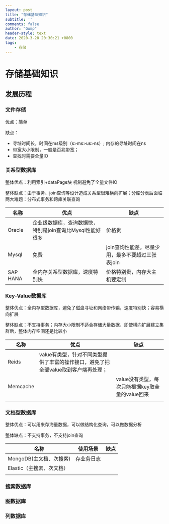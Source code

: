 ```yaml
---
layout: post
title: "存储基础知识"
subtitle: ''
comments: false
author: "Gump"
header-style: text
date: 2020-3-20 20:30:21 +0800
tags:
    - 存储 
---
```






# 存储基础知识



## 发展历程

### 文件存储

优点：简单

缺点：

- 寻址时间长，时间在ms级别（s>ms>us>ns）; 内存的寻址时间在ns
- 带宽大小限制，一般是百兆带宽；
- 查找时需要全量IO

### 关系型数据库

整体优点：利用索引+dataPage块 机制避免了全量文件IO

整体缺点：由于事务、join查询等设计造成关系型很难横向扩展；分库分表后面临两大难题：分布式事务和跨库关联查询

| 名称     | 优点                                                      | 缺点                                             |
| -------- | --------------------------------------------------------- | ------------------------------------------------ |
| Oracle   | 企业级数据库，查询数据快，特别是join查询比Mysql性能好很多 | 价格贵                                           |
| Mysql    | 免费                                                      | join查询性能差，尽量少用，最多不要超过三张表join |
| SAP HANA | 全内存关系型数据库，速度特别快                            | 价格特别贵，内存大主机要定制                     |

### Key-Value数据库

整体优点：全内存型数据库，避免了磁盘寻址和网络带传输，速度特别快；容易横向扩展

整体缺点：不支持事务；内存大小限制不适合存储大量数据，即使横向扩展建立集群后，整体内存空间还是比较小

| 名称     | 优点                                                         | 缺点                                            |
| -------- | ------------------------------------------------------------ | ----------------------------------------------- |
| Reids    | value有类型，针对不同类型提供了丰富的操作接口，避免了把全部value取到客户端再处理； |                                                 |
| Memcache |                                                              | value没有类型，每次只能根据key取全量的value回来 |
|          |                                                              |                                                 |

### 文档型数据库

整体优点：可以用来存海量数据，可以做结构化查询，可以做数据分析

整体缺点：不支持事务，不支持join查询

| 名称                      | 使用场景   | 缺点 |
| ------------------------- | ---------- | ---- |
| MongoDB(主文档、次搜索)   | 存业务日志 |      |
| Elastic（主搜索、次文档） |            |      |
|                           |            |      |



### 搜索数据库

### 图数据库

### 列数据库


